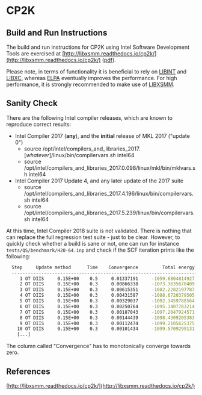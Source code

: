 # CP2K

## Build and Run Instructions

The build and run instructions for CP2K using Intel Software Development Tools are exercised at 
[http://libxsmm.readthedocs.io/cp2k/](http://libxsmm.readthedocs.io/cp2k/) ([pdf](https://github.com/hfp/libxsmm/raw/master/documentation/cp2k.pdf)).

Please note, in terms of functionality it is beneficial to rely on [LIBINT](../libint/README.md#libint) and [LIBXC](../libxc/README.md#libxc), whereas [ELPA](../elpa/README.md#eigenvalue-solvers-for-petaflop-applications-elpa) eventually improves the performance. For high performance, it is strongly recommended to make use of [LIBXSMM](../libxsmm/README.md#libxsmm).

## Sanity Check

There are the following Intel compiler releases, which are known to reproduce correct results:

* Intel Compiler 2017 (**any**), and the **initial** release of MKL&#160;2017 ("update 0")
  * source /opt/intel/compilers_and_libraries_2017.[*whatever*]/linux/bin/compilervars.sh intel64
  * source /opt/intel/compilers_and_libraries_2017.0.098/linux/mkl/bin/mklvars.sh intel64
* Intel Compiler 2017 Update 4, and any later update of the 2017 suite
  * source /opt/intel/compilers_and_libraries_2017.4.196/linux/bin/compilervars.sh intel64
  * source /opt/intel/compilers_and_libraries_2017.5.239/linux/bin/compilervars.sh intel64

At this time, Intel Compiler&#160;2018 suite is not validated. There is nothing that can replace the full regression test suite - just to be clear. However, to quickly check whether a build is sane or not, one can run for instance `tests/QS/benchmark/H2O-64.inp` and check if the SCF iteration prints like the following:

```bash
  Step     Update method      Time    Convergence         Total energy    Change
  ------------------------------------------------------------------------------
     1 OT DIIS     0.15E+00    0.5     0.01337191     -1059.6804814927 -1.06E+03
     2 OT DIIS     0.15E+00    0.3     0.00866338     -1073.3635678409 -1.37E+01
     3 OT DIIS     0.15E+00    0.3     0.00615351     -1082.2282197787 -8.86E+00
     4 OT DIIS     0.15E+00    0.3     0.00431587     -1088.6720379505 -6.44E+00
     5 OT DIIS     0.15E+00    0.3     0.00329037     -1092.3459788564 -3.67E+00
     6 OT DIIS     0.15E+00    0.3     0.00250764     -1095.1407783214 -2.79E+00
     7 OT DIIS     0.15E+00    0.3     0.00187043     -1097.2047924571 -2.06E+00
     8 OT DIIS     0.15E+00    0.3     0.00144439     -1098.4309205383 -1.23E+00
     9 OT DIIS     0.15E+00    0.3     0.00112474     -1099.2105625375 -7.80E-01
    10 OT DIIS     0.15E+00    0.3     0.00101434     -1099.5709299131 -3.60E-01
    [...]
```

The column called "Convergence" has to monotonically converge towards zero.

## References

[http://libxsmm.readthedocs.io/cp2k/](http://libxsmm.readthedocs.io/cp2k/)

